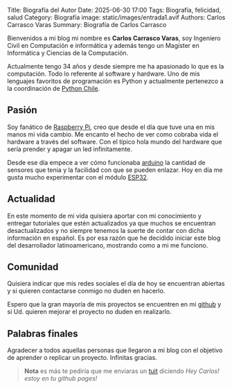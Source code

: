 Title: Biografía del Autor
Date: 2025-06-30 17:00
Tags: Biografía, felicidad, salud
Category: Biografía
image: static/images/entrada1.avif
Authors: Carlos Carrasco Varas
Summary: Biografía de Carlos Carrasco

Bienvenidos a mi blog mi nombre es **Carlos Carrasco Varas**, soy Ingeniero Civil en Computación e informática y además tengo un Magíster en Informática y Ciencias de la Computación.

Actualmente tengo 34 años y desde siempre me ha apasionado lo que es la computación. Todo lo referente al software y hardware. Uno de mis lenguajes favoritos de programación es Python y actualmente pertenezco a la coordinación de [Python Chile](https://pythonchile.cl/). 

## Pasión
Soy fanático de [Raspberry Pi](https://www.raspberrypi.org/), creo que desde el día que tuve una en mis manos mi vida cambio. Me encanto el hecho de ver como cobraba vida el hardware a través del software. Con el típico hola mundo del hardware que sería prender y apagar un led infinitamente.

Desde ese día empece a ver cómo funcionaba [arduino](https://www.arduino.cc/) la cantidad de sensores que tenia y la facilidad con que se pueden enlazar. Hoy en día me gusta mucho experimentar con el módulo [ESP32](https://es.wikipedia.org/wiki/ESP32).

## Actualidad
En este momento de mi vida quisiera aportar con mi conocimiento y entregar tutoriales que estén actualizados ya que muchos se encuentran desactualizados y no siempre tenemos la suerte de contar con dicha información en español. Es por esa razón que he decidido iniciar este blog del desarrollador latinoamericano, mostrando como a mi me funciono. 

## Comunidad
Quisiera indicar que mis redes sociales el día de hoy se encuentran abiertas y si quieren contactarse conmigo no duden en hacerlo.

Espero que la gran mayoría de mis proyectos se encuentren en mi [github](https://github.com/KrlitosForever) y si Ud. quieren mejorar el proyecto no duden en realizarlo.

## Palabras finales
Agradecer a todos aquellas personas que llegaron a mi blog con el objetivo de aprender o replicar un proyecto. Infinitas gracias.

> **Nota** es más te pediría que me enviaras un [tuit](https://twitter.com/Krlitos_Forever) diciendo *Hey Carlos! estoy en tu github pages!*